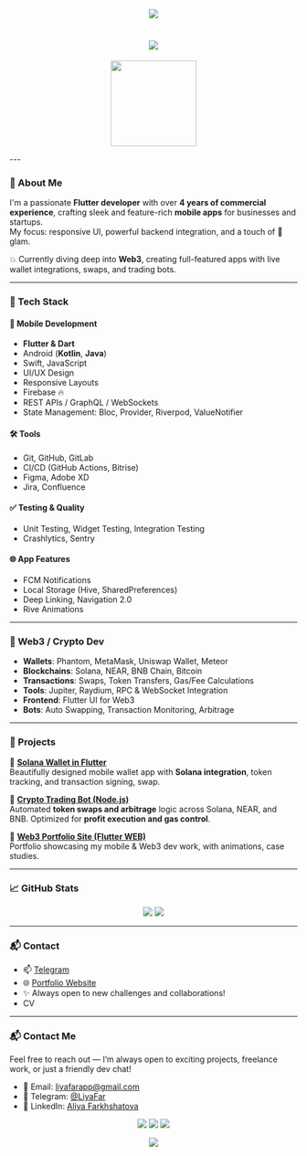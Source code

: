<p align="center">
  <img src="https://capsule-render.vercel.app/api?type=waving&height=80&color=gradient&customColorList=11,17,18&animation=fadeIn&section=header"/>
</p>

<h1 align="center">
  <img src="https://readme-typing-svg.herokuapp.com/?color=ff61f6&size=30&center=true&vCenter=true&width=1000&lines=Hey+there!+I'm+Liya+Far;Flutter+%26+Web3+Developer+🚀;Turning+ideas+into+apps+✨" />
</h1>

<p align="center">
  <img src="https://media.giphy.com/media/hp3dmEydIsPEM/giphy.gif" width="150" />
</p>
---

### 🌟 About Me

I'm a passionate **Flutter developer** with over **4 years of commercial experience**, crafting sleek and feature-rich **mobile apps** for businesses and startups.  
My focus: responsive UI, powerful backend integration, and a touch of 💅 glam.

💥 Currently diving deep into **Web3**, creating full-featured apps with live wallet integrations, swaps, and trading bots.

---

### 🚀 Tech Stack

#### 🧩 Mobile Development
- **Flutter & Dart**
- Android (**Kotlin**, **Java**)
- Swift, JavaScript
- UI/UX Design
- Responsive Layouts
- Firebase 🔥
- REST APIs / GraphQL / WebSockets
- State Management: Bloc, Provider, Riverpod, ValueNotifier

#### 🛠 Tools
- Git, GitHub, GitLab
- CI/CD (GitHub Actions, Bitrise)
- Figma, Adobe XD
- Jira, Confluence

#### ✅ Testing & Quality
- Unit Testing, Widget Testing, Integration Testing
- Crashlytics, Sentry

#### 🌐 App Features
- FCM Notifications
- Local Storage (Hive, SharedPreferences)
- Deep Linking, Navigation 2.0
- Rive Animations

---

### 💎 Web3 / Crypto Dev

- **Wallets**: Phantom, MetaMask, Uniswap Wallet, Meteor  
- **Blockchains**: Solana, NEAR, BNB Chain, Bitcoin  
- **Transactions**: Swaps, Token Transfers, Gas/Fee Calculations  
- **Tools**: Jupiter, Raydium, RPC & WebSocket Integration  
- **Frontend**: Flutter UI for Web3  
- **Bots**: Auto Swapping, Transaction Monitoring, Arbitrage

---

### 🚧 Projects

👛 [**Solana Wallet in Flutter**](https://site-git-master-liyafars-projects.vercel.app)  
Beautifully designed mobile wallet app with **Solana integration**, token tracking, and transaction signing, swap.

🤖 [**Crypto Trading Bot (Node.js)**](https://site-git-master-liyafars-projects.vercel.app)  
Automated **token swaps and arbitrage** logic across Solana, NEAR, and BNB. Optimized for **profit execution and gas control**.

🧩 [**Web3 Portfolio Site (Flutter WEB)**](https://site-git-master-liyafars-projects.vercel.app)  
Portfolio showcasing my mobile & Web3 dev work, with animations, case studies.

---

### 📈 GitHub Stats

<p align="center">
  <img src="https://github-readme-stats.vercel.app/api?username=liyafars&show_icons=true&theme=radical&hide_title=true" />
  <img src="https://github-readme-stats.vercel.app/api/top-langs/?username=liyafars&layout=compact&theme=radical" />
</p>

---

### 📬 Contact

- 📫 [Telegram](https://t.me/liyafars)
- 🌐 [Portfolio Website](https://site-git-master-liyafars-projects.vercel.app)
- ✨ Always open to new challenges and collaborations!
- CV 

---

### 📬 Contact Me

Feel free to reach out — I’m always open to exciting projects, freelance work, or just a friendly dev chat!

- 💌 Email: [liyafarapp@gmail.com](mailto:liyafarapp@gmail.com)
- 💬 Telegram: [@LiyaFar](https://t.me/LiyaFar)
- 💼 LinkedIn: [Aliya Farkhshatova](https://www.linkedin.com/in/aliya-farkhshatova-570167203/)

<p align="center">
  <a href="mailto:liyafarapp@gmail.com"><img src="https://img.shields.io/badge/email-ff61f6?style=for-the-badge&logo=gmail&logoColor=white"/></a>
  <a href="https://t.me/LiyaFar"><img src="https://img.shields.io/badge/Telegram-26A5E4?style=for-the-badge&logo=telegram&logoColor=white" /></a>
  <a href="https://www.linkedin.com/in/aliya-farkhshatova-570167203/"><img src="https://img.shields.io/badge/LinkedIn-0077B5?style=for-the-badge&logo=linkedin&logoColor=white"/></a>
</p>


<p align="center">
  <img src="https://capsule-render.vercel.app/api?type=waving&height=120&color=gradient&customColorList=11,17,18&animation=fadeIn&section=footer" />
</p>
